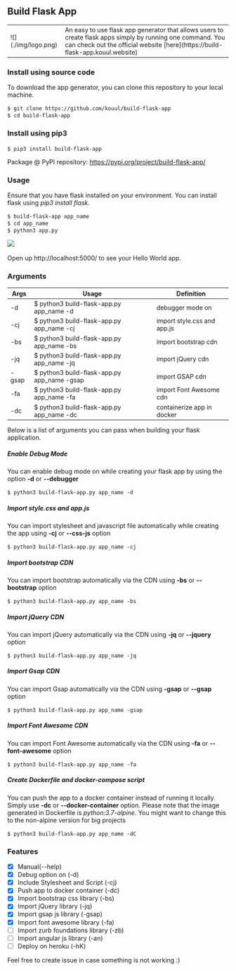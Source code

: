 ## Build Flask App

<table border="0">
 <tr>
    <td> ![](./img/logo.png) </td>
    <td>An easy to use flask app generator that allows users to create flask apps simply by running one command. You can check out the official website [here](https://build-flask-app.kouul.website)</td>
 </tr>
</table>

### Install using source code
To download the app generator, you can clone this repository to your local machine.
```
$ git clone https://github.com/kouul/build-flask-app
$ cd build-flask-app
```

### Install using pip3
```
$ pip3 install build-flask-app
```
Package @ PyPI repository: https://pypi.org/project/build-flask-app/

### Usage
Ensure that you have flask installed on your environment. You can install flask using _pip3 install flask_.
```
$ build-flask-app app_name
$ cd app_name
$ python3 app.py
```
![](./demo/build-flask-app.gif)

Open up http://localhost:5000/ to see your Hello World app.

### Arguments

Args | Usage | Definition
------------ | ------------- | -------------
-d | $ python3 build-flask-app.py app_name -d | debugger mode on
-cj | $ python3 build-flask-app.py app_name -cj | import style.css and app.js
-bs | $ python3 build-flask-app.py app_name -bs | import bootstrap cdn
-jq | $ python3 build-flask-app.py app_name -jq | import jQuery cdn
-gsap | $ python3 build-flask-app.py app_name -gsap | import GSAP cdn
-fa | $ python3 build-flask-app.py app_name -fa | import Font Awesome cdn
-dc | $ python3 build-flask-app.py app_name -dc | containerize app in docker

Below is a list of arguments you can pass when building your flask application.
##### Enable Debug Mode
You can enable debug mode on while creating your flask app by using the option **-d** or **--debugger**
```
$ python3 build-flask-app.py app_name -d
```

##### Import style.css and app.js
You can import stylesheet and javascript file automatically while creating the app using **-cj** or **--css-js** option
```
$ python3 build-flask-app.py app_name -cj
```

##### Import bootstrap CDN
You can import bootstrap automatically via the CDN using **-bs** or **--bootstrap** option
```
$ python3 build-flask-app.py app_name -bs
```

##### Import jQuery CDN
You can import jQuery automatically via the CDN using **-jq** or **--jquery** option
```
$ python3 build-flask-app.py app_name -jq
```

##### Import Gsap CDN
You can import Gsap automatically via the CDN using **-gsap** or **--gsap** option
```
$ python3 build-flask-app.py app_name -gsap
```

##### Import Font Awesome CDN
You can import Font Awesome automatically via the CDN using **-fa** or **--font-awesome** option
```
$ python3 build-flask-app.py app_name -fa
```

##### Create Dockerfile and docker-compose script
You can push the app to a docker container instead of running it locally. Simply use **-dc** or **--docker-container** option. Please note that the image generated in Dockerfile is *python:3.7-alpine*. You might want to change this to the non-alpine version for big projects
```
$ python3 build-flask-app.py app_name -dC
```


### Features
- [x] Manual(--help)
- [x] Debug option on (-d)
- [x] Include Stylesheet and Script (-cj)
- [x] Push app to docker container (-dc)
- [x] Import bootstrap css library (-bs)
- [x] Import jQuery library (-jq)
- [x] Import gsap js library (-gsap)
- [x] Import font awesome library (-fa)
- [ ] Import zurb foundations library (-zb)
- [ ] Import angular js library (-an)
- [ ] Deploy on heroku (-hK)

Feel free to create issue in case something is not working :)